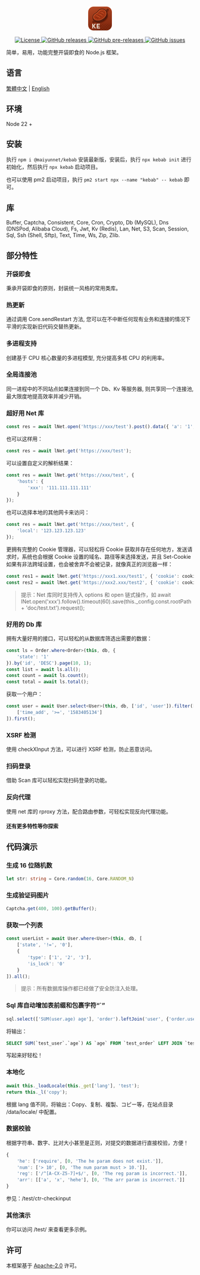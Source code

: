 <p align="center"><img src="./icon.png" width="64" height="64" alt="Kebab"></p>
<p align="center">
    <a href="https://github.com/maiyun/kebab/blob/master/LICENSE">
        <img alt="License" src="https://img.shields.io/github/license/maiyun/kebab?color=blue" />
    </a>
    <a href="https://github.com/maiyun/kebab/releases">
        <img alt="GitHub releases" src="https://img.shields.io/github/v/release/maiyun/kebab?color=brightgreen&logo=github" />
        <img alt="GitHub pre-releases" src="https://img.shields.io/github/v/release/maiyun/kebab?color=yellow&logo=github&include_prereleases" />
    </a>
    <a href="https://github.com/maiyun/kebab/issues">
        <img alt="GitHub issues" src="https://img.shields.io/github/issues/maiyun/kebab?color=blue&logo=github" />
    </a>
</p>

简单，易用，功能完整开袋即食的 Node.js 框架。

## 语言

[繁體中文](README.tc.md) | [English](../README.md)

## 环境

Node 22 +

## 安装

执行 `npm i @maiyunnet/kebab` 安装最新版，安装后，执行 `npx kebab init` 进行初始化，然后执行 `npx kebab` 启动项目。

也可以使用 pm2 启动项目，执行 `pm2 start npx --name "kebab" -- kebab` 即可。

## 库

Buffer, Captcha, Consistent, Core, Cron, Crypto, Db (MySQL), Dns (DNSPod, Alibaba Cloud), Fs, Jwt, Kv (Redis), Lan, Net, S3, Scan, Session, Sql, Ssh (Shell, Sftp), Text, Time, Ws, Zip, Zlib.

## 部分特性

### 开袋即食

秉承开袋即食的原则，封装统一风格的常用类库。

### 热更新

通过调用 Core.sendRestart 方法, 您可以在不中断任何现有业务和连接的情况下平滑的实现新旧代码交替热更新。

### 多进程支持

创建基于 CPU 核心数量的多进程模型, 充分提高多核 CPU 的利用率。

### 全局连接池

同一进程中的不同站点如果连接到同一个 Db、Kv 等服务器, 则共享同一个连接池, 最大限度地提高效率并减少开销。

### 超好用 Net 库

```typescript
const res = await lNet.open('https://xxx/test').post().data({ 'a': '1', 'b': '2' }).request();
```

也可以这样用：

```typescript
const res = await lNet.get('https://xxx/test');
```

可以设置自定义的解析结果：

```typescript
const res = await lNet.get('https://xxx/test', {
    'hosts': {
        'xxx': '111.111.111.111'
    }
});
```

也可以选择本地的其他网卡来访问：

```typescript
const res = await lNet.get('https://xxx/test', {
    'local': '123.123.123.123'
});
```

更拥有完整的 Cookie 管理器，可以轻松将 Cookie 获取并存在任何地方，发送请求时，系统也会根据 Cookie 设置的域名、路径等来选择发送，并且 Set-Cookie 如果有非法跨域设置，也会被舍弃不会被记录，就像真正的浏览器一样：

```typescript
const res1 = await lNet.get('https://xxx1.xxx/test1', { 'cookie': cookie });
const res2 = await lNet.get('https://xxx2.xxx/test2', { 'cookie': cookie });
```

> 提示：Net 库同时支持传入 options 和 open 链式操作，如 await lNet.open('xxx').follow().timeout(60).save(this._config.const.rootPath + 'doc/test.txt').request();

### 好用的 Db 库

拥有大量好用的接口，可以轻松的从数据库筛选出需要的数据：

```typescript
const ls = Order.where<Order>(this, db, {
    'state': '1'
}).by('id', 'DESC').page(10, 1);
const list = await ls.all();
const count = await ls.count();
const total = await ls.total();
```

获取一个用户：

```typescript
const user = await User.select<User>(this, db, ['id', 'user']).filter([
    ['time_add', '>=', '1583405134']
]).first();
```

### XSRF 检测

使用 checkXInput 方法，可以进行 XSRF 检测，防止恶意访问。

### 扫码登录

借助 Scan 库可以轻松实现扫码登录的功能。

### 反向代理

使用 net 库的 rproxy 方法，配合路由参数，可轻松实现反向代理功能。

#### 还有更多特性等你探索

## 代码演示

### 生成 16 位随机数

```typescript
let str: string = Core.random(16, Core.RANDOM_N)
```

### 生成验证码图片

```typescript
Captcha.get(400, 100).getBuffer();
```

### 获取一个列表

```typescript
const userList = await User.where<User>(this, db, [
    ['state', '!=', '0'],
    {
        'type': ['1', '2', '3'],
        'is_lock': '0'
    }
]).all();
```

> 提示：所有数据库操作都已经做了安全防注入处理。

### Sql 库自动增加表前缀和包裹字符“`”

```typescript
sql.select(['SUM(user.age) age'], 'order').leftJoin('user', {'order.user_id': lSql.column('user.id')});
```

将输出：

```sql
SELECT SUM(`test_user`.`age`) AS `age` FROM `test_order` LEFT JOIN `test_user` ON `test_order`.`user_id` = `test_user`.`id`
```

写起来好轻松！

### 本地化

```typescript
await this._loadLocale(this._get['lang'], 'test');
return this._l('copy');
```

根据 lang 值不同，将输出：Copy、复制、複製、コピー等，在站点目录 /data/locale/ 中配置。

### 数据校验

根据字符串、数字、比对大小甚至是正则，对提交的数据进行直接校验，方便！

```typescript
{
    'he': ['require', [0, 'The he param does not exist.']],
    'num': ['> 10', [0, 'The num param must > 10.']],
    'reg': ['/^[A-CX-Z5-7]+$/', [0, 'The reg param is incorrect.']],
    'arr': [['a', 'x', 'hehe'], [0, 'The arr param is incorrect.']]
}
```

参见：/test/ctr-checkinput

### 其他演示

你可以访问 /test/ 来查看更多示例。

## 许可

本框架基于 [Apache-2.0](../LICENSE) 许可。